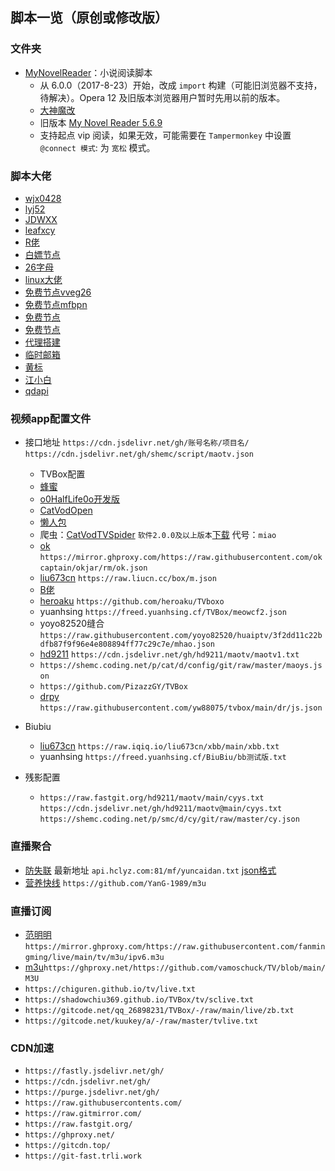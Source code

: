 脚本一览（原创或修改版）
---------------
###  文件夹

- [MyNovelReader](MyNovelReader.user.js)：小说阅读脚本
  - 从 6.0.0（2017-8-23）开始，改成 `import` 构建（可能旧浏览器不支持，待解决）。Opera 12 及旧版本浏览器用户暂时先用以前的版本。
  - [大神魔改](https://github.com/821938089/MyNovelReader)      
  - 旧版本 [My Novel Reader 5.6.9](https://github.com/shemc/script/raw/main/My%20Novel%20Reader%205.6.9.js)    
  - 支持起点 vip 阅读，如果无效，可能需要在 `Tampermonkey` 中设置 `@connect 模式`: 为 `宽松` 模式。

###  脚本大佬
  -  [wjx0428](https://github.com/wjx0428/wjx/tree/main/oneself)  
  -  [lyj52](https://github.com/lyj52/jzy)
  -  [JDWXX](https://github.com/JDWXX/ql_all) 
  -  [leafxcy](https://github.com/leafxcy/JavaScript)
  -  [R佬](https://github.com/ApolloRioo)  
  -  [白嫖节点](https://github.com/dongchengjie/airport)       
  -  [26字母](https://github.com/xiaolinshao/linshao)  
  -  [linux大佬](https://github.com/yuanwangokk/subscription)   
  -  [免费节点vveg26](https://github.com/vveg26/chromego_merge)  
  -  [免费节点mfbpn](https://github.com/mfbpn/tg_mfbpn_sub)  
  -  [免费节点](https://github.com/Huibq/TrojanLinks)   
  -  [免费节点](https://github.com/alanbobs999/TopFreeProxies)
  -  [代理搭建](https://github.com/krsipig/tg)  
  -  [临时邮箱](https://github.com/kawakamistsh/linshiyouxiang)
  -  [黄标](https://github.com/yuanwangokk-1/subscribe)
  -  [江小白](https://github.com/963540817/dashu)
  -  [qdapi](https://github.com/yinghuo666/qdapi)                            
### 视频app配置文件

- 接口地址 `https://cdn.jsdelivr.net/gh/账号名称/项目名/`       `https://cdn.jsdelivr.net/gh/shemc/script/maotv.json` 
  - TVBox配置
   - [蜂蜜](https://github.com/FongMi/Release)  
   - [o0HalfLife0o开发版](https://github.com/o0HalfLife0o/TVBoxOSC)   
   - [CatVodOpen](https://github.com/catvod/CatVodOpen)    
   - [懒人包](https://github.com/YuanHsing/freed)
   - 爬虫：[CatVodTVSpider](https://github.com/catvod/CatVodTVSpider)                      `软件2.0.0及以上版本`[下载](https://www.lanzoub.com/izRMJv45llc) 代号：`miao`
   - [ok](https://github.com/okcaptain/okjar/tree/rm) `https://mirror.ghproxy.com/https://raw.githubusercontent.com/okcaptain/okjar/rm/ok.json`   
   - [liu673cn](https://github.com/liu673cn/box) `https://raw.liucn.cc/box/m.json`     
   - [B佬](https://github.com/madaodei/baddychen0608) 
   - [heroaku](https://github.com/heroaku/TVboxo)   `https://github.com/heroaku/TVboxo`    
   - yuanhsing    `https://freed.yuanhsing.cf/TVBox/meowcf2.json`   
   - yoyo82520缝合 `https://raw.githubusercontent.com/yoyo82520/huaiptv/3f2dd11c22bdfb87f9f96e4e808894ff77c29c7e/mhao.json`  
   - [hd9211](https://github.com/hd9211/maotv) `https://cdn.jsdelivr.net/gh/hd9211/maotv/maotv1.txt` 
   - `https://shemc.coding.net/p/cat/d/config/git/raw/master/maoys.json`  
   - `https://github.com/PizazzGY/TVBox` 
   - [drpy](https://github.com/yw88075/tvbox) `https://raw.githubusercontent.com/yw88075/tvbox/main/dr/js.json`
 
 - Biubiu
   - [liu673cn](https://github.com/liu673cn/xbb) `https://raw.iqiq.io/liu673cn/xbb/main/xbb.txt` 
   - yuanhsing `https://freed.yuanhsing.cf/BiuBiu/bb测试版.txt`
 
 - 残影配置
   - `https://raw.fastgit.org/hd9211/maotv/main/cyys.txt`   `https://cdn.jsdelivr.net/gh/hd9211/maotv@main/cyys.txt`    `https://shemc.coding.net/p/smc/d/cy/git/raw/master/cy.json` 

### 直播聚合 
 - [防失联](https://www.ebay.com/usr/xiar2792) 最新地址 `api.hclyz.com:81/mf/yuncaidan.txt` [json格式](http://api.hclyz.com:81/mf/json.txt)
 - [营养快线](https://github.com/YanG-1989/m3u) `https://github.com/YanG-1989/m3u` 
 
### 直播订阅
 - [范明明](https://github.com/fanmingming/live/tree/main/tv/m3u)`https://mirror.ghproxy.com/https://raw.githubusercontent.com/fanmingming/live/main/tv/m3u/ipv6.m3u`   
 - [m3u](https://github.com/vamoschuck/TV)`https://ghproxy.net/https://github.com/vamoschuck/TV/blob/main/M3U`     
 - `https://chiguren.github.io/tv/live.txt`
 - `https://shadowchiu369.github.io/TVBox/tv/sclive.txt`
 - `https://gitcode.net/qq_26898231/TVBox/-/raw/main/live/zb.txt`  
 - `https://gitcode.net/kuukey/a/-/raw/master/tvlive.txt` 

###  CDN加速
 - `https://fastly.jsdelivr.net/gh/` 
 - `https://cdn.jsdelivr.net/gh/` 
 - `https://purge.jsdelivr.net/gh/` 
 - `https://raw.githubusercontents.com/`
 - `https://raw.gitmirror.com/` 
 - `https://raw.fastgit.org/` 
 - `https://ghproxy.net/` 
 - `https://gitcdn.top/`
 - `https://git-fast.trli.work` 
 

